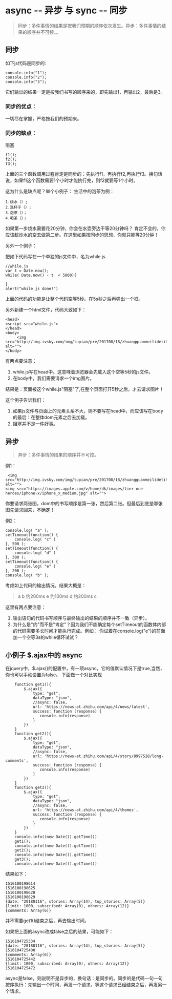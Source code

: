 # async -- 异步 与 sync -- 同步



> 同步：多件事情的结果是按我们预期的顺序依次发生。异步：多件事情的结果的顺序并不可控。。

## 同步
如下js代码是同步的:
```
console.info("1");
console.info("2");
console.info("3");
```
它们输出的结果一定是按我们书写的顺序来的，即先输出1，再输出2，最后是3。

### 同步的优点：
一切尽在掌握，严格按我们的预期来。

### 同步的缺点：
阻塞

```
f1();
f2();
f3();
```
上面的三个函数调用过程肯定是同步的：先执行f1，再执行f2,再执行f3。换句话说，如果f1这个函数需要1个小时才能执行完，则f2就要等1个小时。

这为什么是缺点呢？举个小例子：
生活中的泡茶为例：
```
1.烧水（）;
2.洗杯子（）;
3.泡茶（）；
4.喝茶（）；
```
如果第一步烧水需要花20分钟，你会在水壶旁边干等20分钟吗？ 肯定不会的，你应该趁炒水的空去做第二步。在这里如果按同步的思想，你就只能等20分钟！

另外一个例子：

把如下代码写在一个单独的js文件中，名为while.js.
```
//while.js
var t = Date.now();
while( Date.now() - t  < 5000){

}
alert("while.js done!")
```
上面的代码的功能是让整个代码空等5秒。在5s秒之后再弹出一个框。

另外新建一个html文件，代码大致如下：
```
<head>
<script src="while.js">
</head>
<body>
     <img src="http://img.ivsky.com/img/tupian/pre/201708/18/zhuangguanmeilidetitiantupian.jpg" alt="">
</body>

```
有两点要注意：
1. while.js写在head中。这意味着浏览器会先载入这个空等5秒的js文件。
2. 在body中，我们需要请求一个img图片。

结果是：页面被这个while.js"阻塞"了,在整个页面打开5秒之后，才去请求图片！

这个例子告诉我们：
1. 如果js文件与页面上的元素关系不大，则不要写在head中，而应该写在body的最后：在整体dom元素之后去加载。
2. 阻塞并不是一件好事。

## 异步

> 异步：多件事情的结果的顺序并不可控。

例1：
```
 <img src="http://img.ivsky.com/img/tupian/pre/201708/18/zhuangguanmeilidetitiantupian.jpg" alt="">
<img src="https://images.apple.com/v/home/dk/images/tier-one-heroes/iphone-x/iphone_x_medium.jpg" alt="">
```
你要请求两张图，dom中的书写顺序是第一张，然后第二张。但最后到底是哪张图先请求回来，不确定！

例2：
```
console.log( "a" );
setTimeout(function() {
    console.log( "c" )
}, 500 );
setTimeout(function() {
    console.log( "d" )
}, 300 );
setTimeout(function() {
    console.log( "e" )
}, 200 );
console.log( "b" );
```

考虑如上代码的输出情况。结果大概是：

> a b 约200ms e 约100ms d 约200ms c

这里有两点要注意：
1. 输出语句的代码书写顺序与最终输出的结果的顺序并不一致（异步）。
2. 为什么是"约"而不是"肯定"？因为我们不能确定每个setTimeout的函数体内部的代码需要多长时间才能执行完成。例如： 你试着在console.log("e")的前面加一个空等3s的while循环试试？


## 小例子 $.ajax中的 async
在jquery中，$.ajax()的配置中，有一项async，它的值默认情况下是true,当然，你也可以手动设置为false。 下面做一个对比实现


```
	function get1(){
    	$.ajax({
	        type: "get",
	        dataType: "json",
	        //async: false,
	        url: 'https://news-at.zhihu.com/api/4/news/latest',
	        success: function (response) {
	           console.info(response)
	        }
	    })
    }
    function get2(){
    	$.ajax({
	        type: "get",
	        dataType: "json",
	        //async: false,
	        url: 'https://news-at.zhihu.com/api/4/story/8997528/long-comments',
	        success: function (response) {
	           console.info(response)
	        }
	    })
    }
    function get3(){
    	$.ajax({
	        type: "get",
	        dataType: "json",
	        //async: false,
	        url: 'https://news-at.zhihu.com/api/4/themes',
	        success: function (response) {
	           console.info(response)
	        }
	    })
    }
	console.info((new Date()).getTime())
    get1();
    console.info((new Date()).getTime())
	get2();
	console.info((new Date()).getTime())
	get3();    
	console.info((new Date()).getTime())
```
结果如下：
```
1516100198614
1516100198625
1516100198628
1516100198629
{date: "20180116", stories: Array(14), top_stories: Array(5)}
{limit: 1000, subscribed: Array(0), others: Array(12)}
{comments: Array(6)}
```
并不需要get1()结束之后，再去输出时间。

如果把上面的async改成false之后的结果，可能如下：
```
1516104725334
{date: "20180116", stories: Array(14), top_stories: Array(5)}
1516104725400
{comments: Array(6)}
1516104725442
{limit: 1000, subscribed: Array(0), others: Array(12)}
1516104725472
```

async是false，则说明不是异步的，换句话：是同步的。同步的是代码一句一句按序执行：先输出一个时间，再发一个请求，等这个请求已经结束之后，再发另一个请求。
